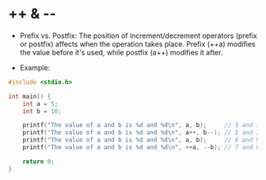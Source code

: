 # ++ & --

* Prefix vs. Postfix: The position of increment/decrement operators (prefix or postfix) affects when the operation takes place. Prefix (++a) modifies the value before it's used, while postfix (a++) modifies it after.

* Example:

```c
#include <stdio.h>

int main() {
    int a = 5;
    int b = 10;

    printf("The value of a and b is %d and %d\n", a, b);     // 5 and 10
    printf("The value of a and b is %d and %d\n", a++, b--); // 5 and 10
    printf("The value of a and b is %d and %d\n", a, b);     // 6 and 9
    printf("The value of a and b is %d and %d\n", ++a, --b); // 7 and 8

    return 0;
}
```